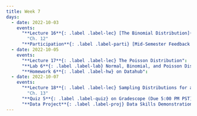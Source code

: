 ```yaml
---
title: Week 7
days:
  - date: 2022-10-03
    events:
      "**Lecture 16**{: .label .label-lec} [The Binomial Distribution](https://ph142-ucb.github.io/fa22/src/lec/016_Discrete-distns.pdf)":
        "Ch. 12"
      "**Participation**{: .label .label-parti} [Mid-Semester Feedback Survey](https://forms.gle/HAWJTkZgtzH2GtEy9)":
  - date: 2022-10-05
    events:
      "**Lecture 17**{: .label .label-lec} The Poisson Distribution": 
      "**Lab 6**{: .label .label-lab} Normal, Binomial, and Poisson Distributions (Due October 7)":
      "**Homework 6**{: .label .label-hw} on Datahub":
  - date: 2022-10-07
    events:
      "**Lecture 18**{: .label .label-lec} Sampling Distributions for a Mean and Proportion; Central Limit Theorem":
        "Ch. 13"
      "**Quiz 5**{: .label .label-quiz} on Gradescope (Due 5:00 PM PST))":
      "**Data Project**{: .label .label-proj} Data Skills Demonstration Part I (Due 5:00 PM PST)":
---
```

